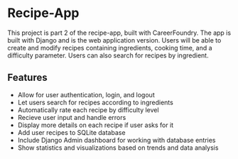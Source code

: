 # Recipe-App

This project is part 2 of the recipe-app, built with CareerFoundry. The app is built with Django and is the web application version. Users will be able to create and modify recipes containing ingredients, cooking time, and a difficulty parameter. Users can also search for recipes by ingredient.

## Features

- Allow for user authentication, login, and logout
- Let users search for recipes according to ingredients
- Automatically rate each recipe by difficulty level
- Recieve user input and handle errors
- Display more details on each recipe if user asks for it
- Add user recipes to SQLite database
- Include Django Admin dashboard for working with database entries
- Show statistics and visualizations based on trends and data analysis
